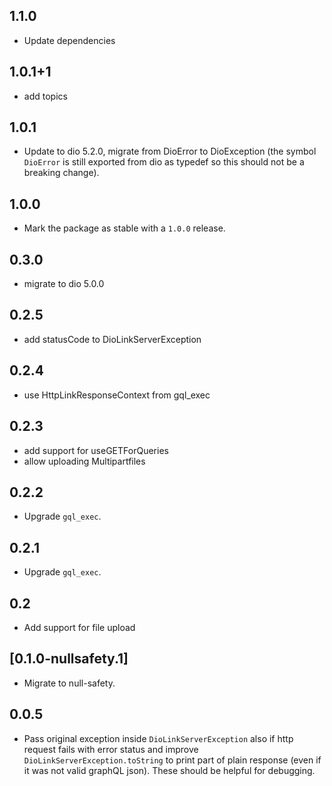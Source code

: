 ## 1.1.0

- Update dependencies

## 1.0.1+1

- add topics

## 1.0.1

- Update to dio 5.2.0, migrate from DioError to DioException (the symbol `DioError`
  is still exported from dio as typedef so this should not be a breaking change).

## 1.0.0

- Mark the package as stable with a `1.0.0` release.

## 0.3.0

* migrate to dio 5.0.0

## 0.2.5

* add statusCode to DioLinkServerException

## 0.2.4

* use HttpLinkResponseContext from gql_exec

## 0.2.3

* add support for useGETForQueries
* allow uploading Multipartfiles

## 0.2.2

* Upgrade `gql_exec`.

## 0.2.1

* Upgrade `gql_exec`.

## 0.2

* Add support for file upload

## [0.1.0-nullsafety.1]

* Migrate to null-safety.

## 0.0.5

- Pass original exception inside `DioLinkServerException` also if http request fails with error status and improve `DioLinkServerException.toString` to print part of plain response (even if it was not valid graphQL json). These should be helpful for debugging.
